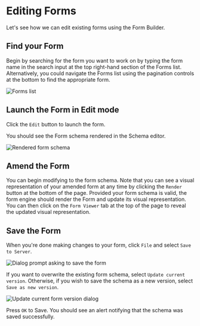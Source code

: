 # Editing Forms

Let's see how we can edit existing forms using the Form Builder.

## Find your Form

Begin by searching for the form you want to work on by typing the form name in the search input at the top right-hand section of the Forms list. Alternatively, you could navigate the Forms list using the pagination controls at the bottom to find the appropriate form.

![Forms list](/screens/form-list-edit.png)

## Launch the Form in Edit mode

Click the `Edit` button to launch the form.

You should see the Form schema rendered in the Schema editor.

![Rendered form schema](/screens/rendered-schema.png)

## Amend the Form

You can begin modifying to the form schema. Note that you can see a visual representation of your amended form at any time by clicking the `Render` button at the bottom of the page. Provided your form schema is valid, the form engine should render the Form and update its visual representation. You can then click on the `Form Viewer` tab at the top of the page to reveal the updated visual representation.

## Save the Form

When you're done making changes to your form, click `File` and select `Save to Server`.

![Dialog prompt asking to save the form](/screens/save-form-dialog.png)

If you want to overwrite the existing form schema, select `Update current version`. Otherwise, if you wish to save the schema as a new version, select `Save as new version`.

![Update current form version dialog](/screens/update-form-dialog.png)

Press `OK` to Save. You should see an alert notifying that the schema was saved successfully.
